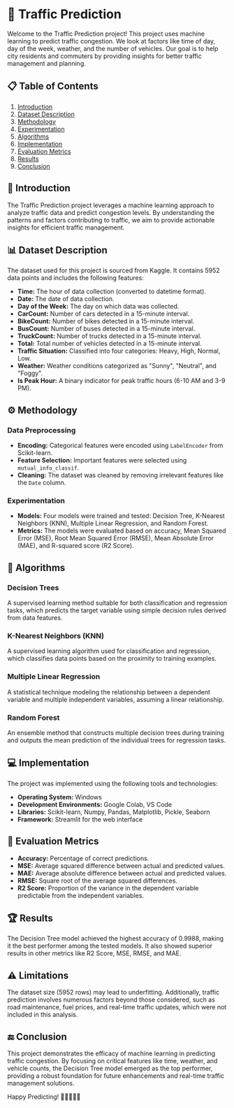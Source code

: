 # 🚦 Traffic Prediction

Welcome to the Traffic Prediction project! This project uses machine learning to predict traffic congestion. We look at factors like time of day, day of the week, weather, and the number of vehicles. Our goal is to help city residents and commuters by providing insights for better traffic management and planning.

## 📋 Table of Contents
1. [Introduction](#introduction)
2. [Dataset Description](#dataset-description)
3. [Methodology](#methodology)
4. [Experimentation](#experimentation)
5. [Algorithms](#algorithms)
6. [Implementation](#implementation)
7. [Evaluation Metrics](#evaluation-metrics)
8. [Results](#results)
9. [Conclusion](#conclusion)

## 📝 Introduction
The Traffic Prediction project leverages a machine learning approach to analyze traffic data and predict congestion levels. By understanding the patterns and factors contributing to traffic, we aim to provide actionable insights for efficient traffic management.

## 📊 Dataset Description
The dataset used for this project is sourced from Kaggle. It contains 5952 data points and includes the following features:
- **Time:** The hour of data collection (converted to datetime format).
- **Date:** The date of data collection.
- **Day of the Week:** The day on which data was collected.
- **CarCount:** Number of cars detected in a 15-minute interval.
- **BikeCount:** Number of bikes detected in a 15-minute interval.
- **BusCount:** Number of buses detected in a 15-minute interval.
- **TruckCount:** Number of trucks detected in a 15-minute interval.
- **Total:** Total number of vehicles detected in a 15-minute interval.
- **Traffic Situation:** Classified into four categories: Heavy, High, Normal, Low.
- **Weather:** Weather conditions categorized as "Sunny", "Neutral", and "Foggy".
- **Is Peak Hour:** A binary indicator for peak traffic hours (6-10 AM and 3-9 PM).

## ⚙️ Methodology
### Data Preprocessing
- **Encoding:** Categorical features were encoded using `LabelEncoder` from Scikit-learn.
- **Feature Selection:** Important features were selected using `mutual_info_classif`.
- **Cleaning:** The dataset was cleaned by removing irrelevant features like the `Date` column.

### Experimentation
- **Models:** Four models were trained and tested: Decision Tree, K-Nearest Neighbors (KNN), Multiple Linear Regression, and Random Forest.
- **Metrics:** The models were evaluated based on accuracy, Mean Squared Error (MSE), Root Mean Squared Error (RMSE), Mean Absolute Error (MAE), and R-squared score (R2 Score).

## 🧠 Algorithms
### Decision Trees
A supervised learning method suitable for both classification and regression tasks, which predicts the target variable using simple decision rules derived from data features.

### K-Nearest Neighbors (KNN)
A supervised learning algorithm used for classification and regression, which classifies data points based on the proximity to training examples.

### Multiple Linear Regression
A statistical technique modeling the relationship between a dependent variable and multiple independent variables, assuming a linear relationship.

### Random Forest
An ensemble method that constructs multiple decision trees during training and outputs the mean prediction of the individual trees for regression tasks.

## 💻 Implementation
The project was implemented using the following tools and technologies:
- **Operating System:** Windows
- **Development Environments:** Google Colab, VS Code
- **Libraries:** Scikit-learn, Numpy, Pandas, Matplotlib, Pickle, Seaborn
- **Framework:** Streamlit for the web interface

## 📏 Evaluation Metrics
- **Accuracy:** Percentage of correct predictions.
- **MSE:** Average squared difference between actual and predicted values.
- **MAE:** Average absolute difference between actual and predicted values.
- **RMSE:** Square root of the average squared differences.
- **R2 Score:** Proportion of the variance in the dependent variable predictable from the independent variables.

## 🏆 Results
The Decision Tree model achieved the highest accuracy of 0.9988, making it the best performer among the tested models. It also showed superior results in other metrics like R2 Score, MSE, RMSE, and MAE.

## ⚠️ Limitations
The dataset size (5952 rows) may lead to underfitting. Additionally, traffic prediction involves numerous factors beyond those considered, such as road maintenance, fuel prices, and real-time traffic updates, which were not included in this analysis.

## 🔚 Conclusion
This project demonstrates the efficacy of machine learning in predicting traffic congestion. By focusing on critical features like time, weather, and vehicle counts, the Decision Tree model emerged as the top performer, providing a robust foundation for future enhancements and real-time traffic management solutions.



Happy Predicting! 🚗🚴‍♂️🚌🚛
